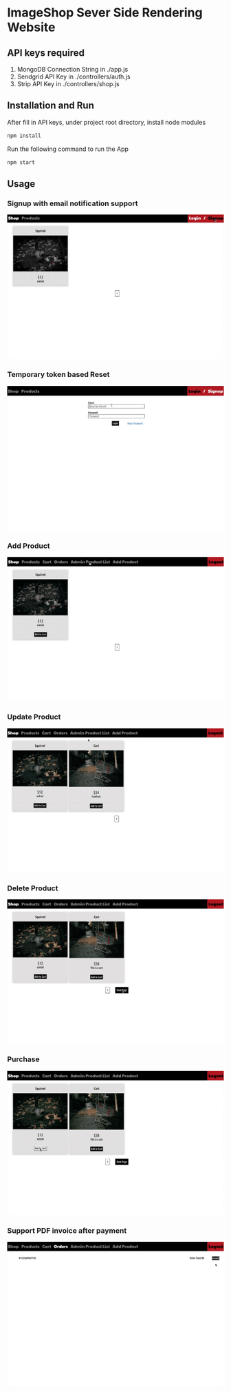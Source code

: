 # ImageShop Sever Side Rendering Website

## API keys required

1. MongoDB Connection String in ./app.js
2. Sendgrid API Key in ./controllers/auth.js
3. Strip API Key in ./controllers/shop.js

## Installation and Run

After fill in API keys, under project root directory, install node modules

```bash
npm install
```

Run the following command to run the App

```bash
npm start
```

## Usage

### Signup with email notification support

![](./tutorials/signup.gif)

### Temporary token based Reset

![](./tutorials/tokenbasedreset.gif)

### Add Product

![](./tutorials/addproduct.gif)

### Update Product

![](./tutorials/updateproduct.gif)

### Delete Product

![](./tutorials/deleteproduct.gif)

### Purchase

![](./tutorials/purchase.gif)

### Support PDF invoice after payment

![](./tutorials/afterpayment.gif)
